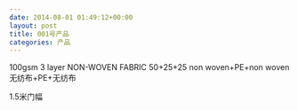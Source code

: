 ```yaml
---
date: 2014-08-01 01:49:12+00:00
layout: post
title: 001号产品
categories: 产品
---
```


100gsm 3 layer NON-WOVEN FABRIC
50+25+25
non woven+PE+non woven
无纺布+PE+无纺布

1.5米门幅